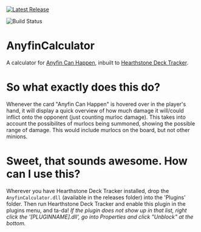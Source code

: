 [![Latest Release](https://img.shields.io/github/release-pre/batstyx/AnyfinCalculator.svg)](https://github.com/batstyx/AnyfinCalculator/releases)

![Build Status](https://github.com/batstyx/AnyfinCalculator/actions/workflows/main.yml/badge.svg)

# AnyfinCalculator
A calculator for [Anyfin Can Happen](https://playhearthstone.com/en-gb/cards/2898-anyfin-can-happen), inbuilt to [Hearthstone Deck Tracker](https://github.com/HearthSim/Hearthstone-Deck-Tracker). 

# So what exactly does this do?
Whenever the card "Anyfin Can Happen" is hovered over in the player's hand, it will display a quick overview of how much damage it will/could inflict onto the opponent (just counting murloc damage). This takes into account the possibilites of murlocs being summoned, showing the possible range of damage. This would include murlocs on the board, but not other minions.

# Sweet, that sounds awesome. How can I use this?
Wherever you have Hearthstone Deck Tracker installed, drop the `AnyfinCalculator.dll` (available in the releases folder) into the 'Plugins' folder. Then run Hearthstone Deck Tracker and enable this plugin in the plugins menu, and ta-da! *If the plugin does not show up in that list, right click the '[PLUGINNAME].dll', go into Properties and click "Unblock" at the bottom.*

